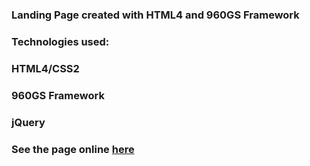 
### Landing Page created with HTML4 and 960GS Framework
###

### Technologies used:
###
### HTML4/CSS2
### 960GS Framework
### jQuery

### See the page online [here](http://iurianu.phpnet.us/irc/index.html)
